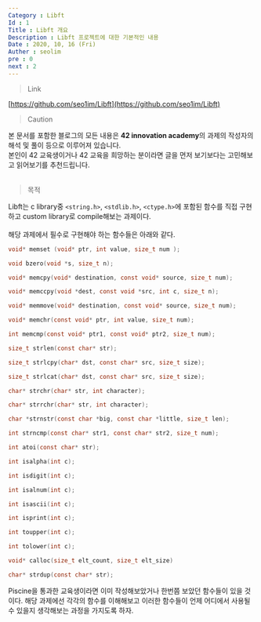 ```yaml
---
Category : Libft
Id : 1
Title : Libft 개요
Description : Libft 프로젝트에 대한 기본적인 내용
Date : 2020, 10, 16 (Fri)
Auther : seolim
pre : 0
next : 2
---
```

> Link

[https://github.com/seo1im/Libft](https://github.com/seo1im/Libft)

> Caution

본 문서를 포함한 블로그의 모든 내용은 <b>42 innovation academy</b>의 과제의 작성자의 해석 및 풀이 등으로 이루어져 있습니다.</br>본인이 42 교육생이거나 42 교육을 희망하는 분이라면 글을 먼저 보기보다는 고민해보고 읽어보기를 추천드립니다.</br></br>

> 목적

Libft는 c library중 `<string.h>`, `<stdlib.h>`, `<ctype.h>`에 포함된 함수를 직접 구현하고 custom library로 compile해보는 과제이다.</br></br>해당 과제에서 필수로 구현해야 하는 함수들은 아래와 같다.

```c
void* memset (void* ptr, int value, size_t num );

void bzero(void *s, size_t n);

void* memcpy(void* destination, const void* source, size_t num);

void* memccpy(void *dest, const void *src, int c, size_t n);

void* memmove(void* destination, const void* source, size_t num);

void* memchr(const void* ptr, int value, size_t num);

int memcmp(const void* ptr1, const void* ptr2, size_t num);

size_t strlen(const char* str);

size_t strlcpy(char* dst, const char* src, size_t size);

size_t strlcat(char* dst, const char* src, size_t size);

char* strchr(char* str, int character);

char* strrchr(char* str, int character);

char *strnstr(const char *big, const char *little, size_t len);

int strncmp(const char* str1, const char* str2, size_t num);

int atoi(const char* str);

int isalpha(int c);

int isdigit(int c);

int isalnum(int c);

int isascii(int c);

int isprint(int c);

int toupper(int c);

int tolower(int c);

void* calloc(size_t elt_count, size_t elt_size)

char* strdup(const char* str);
```

Piscine을 통과한 교육생이라면 이미 작성해보았거나 한번쯤 보았던 함수들이 있을 것이다. 해당 과제에선 각각의 함수를 이해해보고 이러한 함수들이 언제 어디에서 사용될 수 있을지 생각해보는 과정을 가지도록 하자.

